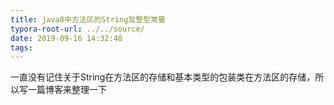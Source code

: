 ```yaml
---
title: java8中方法区的String及整型常量
typora-root-url: ../../source/
date: 2019-09-16 14:32:48
tags:
---
```

一直没有记住关于String在方法区的存储和基本类型的包装类在方法区的存储，所以写一篇博客来整理一下
<!--more-->